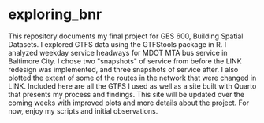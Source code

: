 # exploring_bnr
This repository documents my final project for GES 600, Building Spatial Datasets. I explored GTFS data using the GTFStools package in R. I analyzed weekday service headways for MDOT MTA bus service in Baltimore City. I chose two "snapshots" of service from before the LINK redesign was implemented, and three snapshots of service after. I also plotted the extent of some of the routes in the network that were changed in LINK. Included here are all the GTFS I used as well as a site built with Quarto that presents my process and findings. This site will be updated over the coming weeks with improved plots and more details about the project. For now, enjoy my scripts and initial observations.
